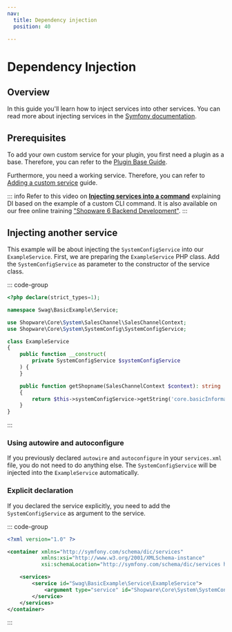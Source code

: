 ```yaml
---
nav:
  title: Dependency injection
  position: 40

---
```


# Dependency Injection

## Overview

In this guide you'll learn how to inject services into other services.
You can read more about injecting services in the [Symfony documentation](https://symfony.com/doc/current/service_container.html#injecting-services-config-into-a-service).

## Prerequisites

To add your own custom service for your plugin, you first need a plugin as a base.
Therefore, you can refer to the [Plugin Base Guide](../plugin-base-guide).

Furthermore, you need a working service.
Therefore, you can refer to [Adding a custom service](add-custom-service) guide.

::: info
Refer to this video on **[Injecting services into a command](https://www.youtube.com/watch?v=Z4kyx9J1xaQ)** explaining DI based on the example of a custom CLI command.
It is also available on our free online training ["Shopware 6 Backend Development"](https://academy.shopware.com/courses/shopware-6-backend-development-with-jisse-reitsma).
:::

## Injecting another service

This example will be about injecting the `SystemConfigService` into our `ExampleService`.
First, we are preparing the `ExampleService` PHP class.
Add the `SystemConfigService` as parameter to the constructor of the service class.

::: code-group

```php [<plugin root>/src/Service/ExampleService.php]
<?php declare(strict_types=1);

namespace Swag\BasicExample\Service;

use Shopware\Core\System\SalesChannel\SalesChannelContext;
use Shopware\Core\System\SystemConfig\SystemConfigService;

class ExampleService
{
    public function __construct(
        private SystemConfigService $systemConfigService
    ) {
    }

    public function getShopname(SalesChannelContext $context): string
    {
        return $this->systemConfigService->getString('core.basicInformation.shopName', $context->getSalesChannel()->getId());
    }
}
```

:::

### Using autowire and autoconfigure

If you previously declared `autowire` and `autoconfigure` in your `services.xml` file, you do not need to do anything else.
The `SystemConfigService` will be injected into the `ExampleService` automatically.

### Explicit declaration

If you declared the service explicitly, you need to add the `SystemConfigService` as argument to the service.

::: code-group

```xml [<plugin root>/src/Resources/config/services.xml]
<?xml version="1.0" ?>

<container xmlns="http://symfony.com/schema/dic/services"
           xmlns:xsi="http://www.w3.org/2001/XMLSchema-instance"
           xsi:schemaLocation="http://symfony.com/schema/dic/services http://symfony.com/schema/dic/services/services-1.0.xsd">

    <services>
        <service id="Swag\BasicExample\Service\ExampleService">
            <argument type="service" id="Shopware\Core\System\SystemConfig\SystemConfigService"/>
        </service>
    </services>
</container>
```

:::

